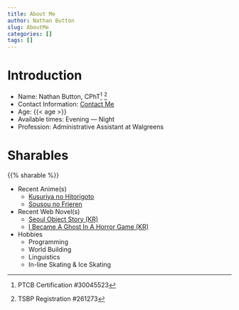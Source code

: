 ```yaml
---
title: About Me
author: Nathan Button
slug: AboutMe
categories: []
tags: []
---
```


# Introduction

- Name: Nathan Button, CPhT[^1] [^2]
  [^1]: PTCB Certification #30045523
  [^2]: TSBP Registration #261273
- Contact Information: [Contact Me](https://www.nate601.me/contact)
- Age: {{< age >}}
- Available times: Evening — Night
- Profession: Administrative Assistant at Walgreens

# Sharables

{{% sharable %}}

- Recent Anime(s)
  - [Kusuriya no Hitorigoto](https://kitsu.app/anime/kusuriya-no-hitorigoto)
  - [Sousou no Frieren](https://kitsu.app/anime/sousou-no-frieren)
- Recent Web Novel(s)
  - [Seoul Object Story (KR)](https://www.novelupdates.com/series/seoul-object-story)
  - [I Became A Ghost In A Horror Game (KR)](https://www.novelupdates.com/series/i-became-a-ghost-in-a-horror-game/)
- Hobbies
  - Programming
  - World Building
  - Linguistics
  - In-line Skating & Ice Skating
